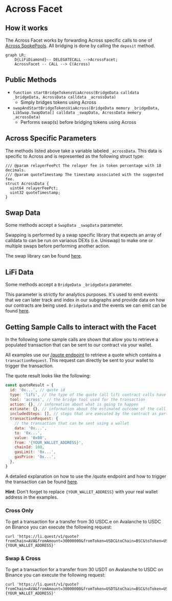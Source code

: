 # Across Facet

## How it works

The Across Facet works by forwarding Across specific calls to one of [Across SpokePools](https://etherscan.io/address/0x4D9079Bb4165aeb4084c526a32695dCfd2F77381). All bridging is done by calling the `deposit` method.

```mermaid
graph LR;
    D{LiFiDiamond}-- DELEGATECALL -->AcrossFacet;
    AcrossFacet -- CALL --> C(Across)
```

## Public Methods

- `function startBridgeTokensViaAcross(BridgeData calldata _bridgeData, AcrossData calldata _acrossData)`
  - Simply bridges tokens using Across
- `swapAndStartBridgeTokensViaAcross(BridgeData memory _bridgeData, LibSwap.SwapData[] calldata _swapData, AcrossData memory _acrossData)`
  - Performs swap(s) before bridging tokens using Across

## Across Specific Parameters

The methods listed above take a variable labeled `_acrossData`. This data is specific to Across and is represented as the following struct type:

```solidity
/// @param relayerFeePct The relayer fee in token percentage with 18 decimals.
/// @param quoteTimestamp The timestamp associated with the suggested fee.
struct AcrossData {
  uint64 relayerFeePct;
  uint32 quoteTimestamp;
}
```

## Swap Data

Some methods accept a `SwapData _swapData` parameter.

Swapping is performed by a swap specific library that expects an array of calldata to can be run on variaous DEXs (i.e. Uniswap) to make one or multiple swaps before performing another action.

The swap library can be found [here](../src/Libraries/LibSwap.sol).

## LiFi Data

Some methods accept a `BridgeData _bridgeData` parameter.

This parameter is strictly for analytics purposes. It's used to emit events that we can later track and index in our subgraphs and provide data on how our contracts are being used. `BridgeData` and the events we can emit can be found [here](../src/Interfaces/ILiFi.sol).

## Getting Sample Calls to interact with the Facet

In the following some sample calls are shown that allow you to retrieve a populated transaction that can be sent to our contract via your wallet.

All examples use our [/quote endpoint](https://apidocs.li.fi/reference/get_quote) to retrieve a quote which contains a `transactionRequest`. This request can directly be sent to your wallet to trigger the transaction.

The quote result looks like the following:

```javascript
const quoteResult = {
  id: '0x...', // quote id
  type: 'lifi', // the type of the quote (all lifi contract calls have the type "lifi")
  tool: 'across', // the bridge tool used for the transaction
  action: {}, // information about what is going to happen
  estimate: {}, // information about the estimated outcome of the call
  includedSteps: [], // steps that are executed by the contract as part of this transaction, e.g. a swap step and a cross step
  transactionRequest: {
    // the transaction that can be sent using a wallet
    data: '0x...',
    to: '0x...',
    value: '0x00',
    from: '{YOUR_WALLET_ADDRESS}',
    chainId: 100,
    gasLimit: '0x...',
    gasPrice: '0x...',
  },
}
```

A detailed explanation on how to use the /quote endpoint and how to trigger the transaction can be found [here](https://docs.li.fi/products/more-integration-options/li.fi-api/transferring-tokens-example).

**Hint**: Don't forget to replace `{YOUR_WALLET_ADDRESS}` with your real wallet address in the examples.

### Cross Only

To get a transaction for a transfer from 30 USDC.e on Avalanche to USDC on Binance you can execute the following request:

```shell
curl 'https://li.quest/v1/quote?fromChain=AVA&fromAmount=30000000&fromToken=USDC&toChain=BSC&toToken=USDC&slippage=0.03&allowBridges=across&fromAddress={YOUR_WALLET_ADDRESS}'
```

### Swap & Cross

To get a transaction for a transfer from 30 USDT on Avalanche to USDC on Binance you can execute the following request:

```shell
curl 'https://li.quest/v1/quote?fromChain=AVA&fromAmount=30000000&fromToken=USDT&toChain=BSC&toToken=USDC&slippage=0.03&allowBridges=across&fromAddress={YOUR_WALLET_ADDRESS}'
```
